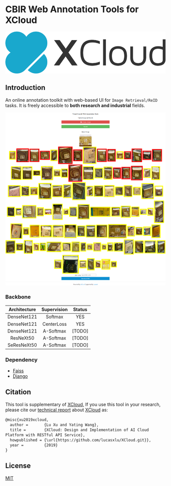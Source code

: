 # CBIR Web Annotation Tools for XCloud

![xcloud](./logo/horizontal.png)

## Introduction
An online annotation toolkit with web-based UI for ```Image Retrieval/ReID``` tasks. It is freely accessible to **both research and industrial** fields. 

![index](./index.png)

### Backbone
| Architecture | Supervision | Status |
| :---: |:---: |:---: |
| DenseNet121 | Softmax | YES |
| DenseNet121 | CenterLoss | YES |
| DenseNet121 | A-Softmax | [TODO] |
| ResNeXt50 | A-Softmax | [TODO] |
| SeResNeXt50 | A-Softmax | [TODO] |


### Dependency
 * [Faiss](https://github.com/facebookresearch/faiss.git)
 * [Django](https://www.djangoproject.com/)
 

## Citation
This tool is supplementary of [XCloud](https://github.com/lucasxlu/XCloud.git), If you use this tool in your research, please cite our [technical report](https://lucasxlu.github.io/blog/about/XCloud.pdf) about [XCloud](https://github.com/lucasxlu/XCloud.git) as:
```
@misc{xu2019xcloud,
  author =       {Lu Xu and Yating Wang},
  title =        {XCloud: Design and Implementation of AI Cloud Platform with RESTful API Service},
  howpublished = {\url{https://github.com/lucasxlu/XCloud.git}},
  year =         {2019}
}
```

 
## License
[MIT](./LICENSE)
